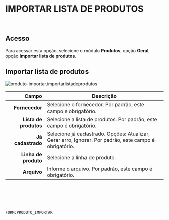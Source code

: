 # IMPORTAR LISTA DE PRODUTOS
<br>

## Acesso
Para acessar esta opção, selecione o módulo **Produtos**, opção **Geral**, opção **Importar lista de produtos**.
<br>

## Importar lista de produtos
![produto-importar.importarlistadeprodutos](https://raw.githubusercontent.com/netforcews/docs-siscom/master/produtos/imagens/produto-importar.importarlistadeprodutos.png)

Campo | Descrição
--:|---
**Fornecedor** | Selecione o fornecedor. Por padrão, este campo é obrigatório.
**Lista de produtos** | Selecione a lista de produtos. Por padrão, este campo é obrigatório.
**Já cadastrado** | Selecione já cadastrado. Opções: Atualizar, Gerar erro, Ignorar. Por padrão, este campo é obrigatório.
**Linha de produto** | Selecione a linha de produto.
**Arquivo** | Informe o arquivo. Por padrão, este campo é obrigatório.
<br>
<br>
<br>
<br>

```FORM:PRODUTO_IMPORTAR```
